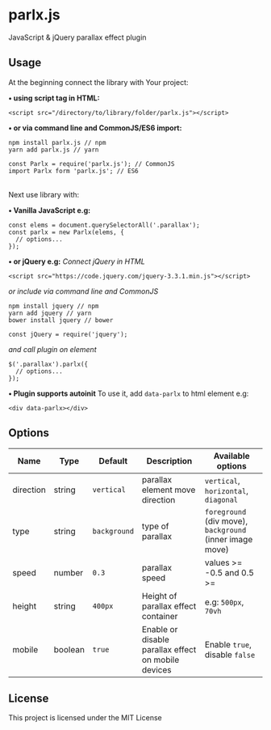 # parlx.js

JavaScript & jQuery parallax effect plugin

## Usage
At the beginning connect the library with Your project:

**&bull; using script tag in HTML:**
```
<script src="/directory/to/library/folder/parlx.js"></script>
```

**&bull; or via command line and CommonJS/ES6 import:**
```
npm install parlx.js // npm
yarn add parlx.js // yarn
```
```
const Parlx = require('parlx.js'); // CommonJS
import Parlx form 'parlx.js'; // ES6
```

<br>
Next use library with:

**&bull; Vanilla JavaScript e.g:**
```
const elems = document.querySelectorAll('.parallax');
const parlx = new Parlx(elems, {
  // options...
});
```

**&bull; or jQuery e.g:**
*Connect jQuery in HTML*
```
<script src="https://code.jquery.com/jquery-3.3.1.min.js"></script>
```

*or include via command line and CommonJS*
```
npm install jquery // npm
yarn add jquery // yarn
bower install jquery // bower
```

```
const jQuery = require('jquery');
```

*and call plugin on element*
```
$('.parallax').parlx({
  // options...
});
```

**&bull; Plugin supports autoinit**
To use it, add `data-parlx` to html element e.g:
```
<div data-parlx></div>
```

## Options
Name | Type | Default | Description | Available options
-|-|-|-|-
direction | string | `vertical` | parallax element move direction | `vertical`, `horizontal`, `diagonal`
type | string | `background` | type of parallax | `foreground` (div move), `background` (inner image move)
speed | number | `0.3` | parallax speed | values >= -0.5 and 0.5 >=
height | string | `400px` | Height of parallax effect container | e.g: `500px`, `70vh`
mobile | boolean | `true` | Enable or disable parallax effect on mobile devices | Enable `true`, disable `false`

## License
This project is licensed under the MIT License
